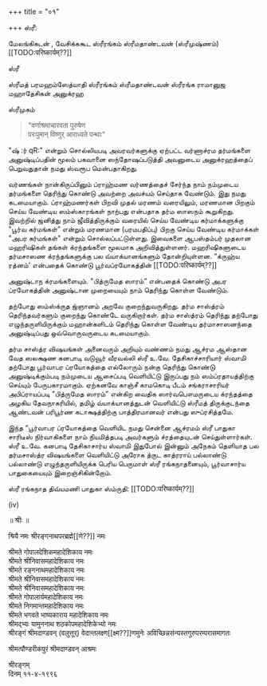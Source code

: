 +++
title = "०१"

+++
ஸ்ரீ:

மேலங்கிகடன் , வேசிக்ககூட ஸ்ரீரங்கம் ஸ்ரீமதாண்டவன் (ஸ்ரீமுஷ்ணம்) [[TODO:परिष्कार्यम्??]]

ஸ்ரீ

ஸ்ரீமத் பரமஹம்ஸேத்யாதி ஸ்ரீரங்கம் ஸ்ரீமதாண்டவன் ஸ்ரீரங்க ராமானுஜ மஹாதேசிகன் அனுக்ரஹ

ஸ்ரீமுகம்

> "वर्णाश्रमाचारवता पुरुषेण  
परःपुमान् विष्णुर् आराध्यते पन्थाः"

"ஷ் :ர் qR:" என்றும் சொல்லியபடி அவரவர்களுக்கு ஏற்பட்ட வர்ணாச்ரம தர்மங்களை அனுஷ்டிப்பதின் மூலம் பகவானை ஸந்தோஷப்படுத்தி அவனுடைய அனுக்ரஹத்தைப் பெறுவதுதான் நமது ஸ்வரூப மென்பதாகிறது.

வர்ணங்கள் நான்கிருப்பினும் ப்ராஹ்மண வர்ணத்தைச் சேர்ந்த நாம் நம்முடைய தர்மங்களை தெரிந்து கொண்டு அவற்றை அவச்யம் செய்தாக வேண்டும். இது நமது கடமையாகும். ப்ராஹ்மணர்கள் பிறவி முதல் மரணம் வரையிலும், மரணமான பிறகும் செய்ய வேண்டிய ஸம்ஸ்காரங்கள் நாற்பது என்பதாக தர்ம ஸாஸநம் கூறுகிறது. இவற்றில் ஜனித்து நாம் ஜீவித்திருக்கும் வரையில் செய்ய வேண்டிய கர்மாக்களுக்கு "பூர்வ கர்மங்கள்” என்றும் மரணமான (பரமபதிப்பு) பிறகு செய்ய வேண்டிய கர்மாக்கள் "அபர கர்மங்கள்" என்றும் சொல்லப்பட்டுள்ளது. இவைகளை ஆபஸ்தம்பர் முதலான மஹரிஷிகள் தங்கள் க்ரந்தங்களை மூலமாக அறிவித்துள்ளனர். மஹரிஷிகளுடைய தர்மசாஸண க்ரந்தங்களுக்கு பல வ்யாக்யானங்களும் தோன்றியுள்ளன. “க்ருஹ்ய ரத்னம்' என்பதைக் கொண்டு பூர்வப்ரயோகத்தின் [[TODO:परिष्कार्यम्??]]


அனுஷ்டாந க்ரமங்களையும். "பித்ருமேத ஸாரம்” என்பதைக் கொண்டு அபர ப்ரயோகத்தின் அனுஷ்டான முறையையும் நாம் தெரிந்து கொள்ள வேண்டும்.

தற்போது ஸம்ஸ்க்ருத ஜ்ஞானம் அறவே குறைந்துவருகிறது. தர்ம சாஸ்த்ரம் தெரிந்தவர்களும் குறைந்து கொண்டே வருகிறார்கள். தர்ம சாஸ்த்ரம் தெரிந்து தற்போது எழுந்தருளியிருக்கும் மஹான்களிடம் தெரிந்து கொள்ள வேண்டிய தர்மாசாஸனந்தை அனுஷ்டிப்பது ஒவ்வொருவருடைய கடமையாகும்.

தர்ம சாஸ்த்ர விஷயங்கள் அனைவரும் அறியும் வண்ணம் நமது ஆச்ரம ஆஸ்தான வேத ஸலக்ஷண கனபாடி வடுவூர் வீரவல்லி ஸ்ரீ உ.வே. தேசிகாச்சாரியார் ஸ்வாமி தற்போது பூர்வாபர ப்ரயோகத்தை எல்லோரும் நன்கு தெரிந்து கொண்டு அனுஷ்டிக்கும்படி நம்முடைய ஆசைப்படி வெளியிட்டு இருப்பது நம் ஸம்ப்ரதாயத்திற்கு செய்யும் பேருபகாரமாகும். ஏற்கனவே காஞ்சீ காமகொடி பீடம் சங்கராசாரியர் அபிப்ராயப்படி "பித்ருமேத ஸாரம்" என்கிற வைதிக ஸார்வபௌமருடைய க்ரந்தத்தை அழகிய தேவநாகரியில், தமிழ் வ்யாக்யானத்துடன் வெளியிட்டு ஸ்ரீமத் திருக்குடந்தை ஆண்டவன் பரிபூர்ண கடாக்ஷத்திற்கு பாத்திரமானவர் என்பது ஸுப்ரசித்தமே.

இந்த “பூர்வாபர ப்ரயோகத்தை வெளியிட நமது சென்னை ஆச்ரமம் ஸ்ரீ பாதுகா சாரிடீஸ் நிர்வாகிகளை நாம் நியமித்தபடி அவர்களும் ச்ரத்தையுடன் செய்துள்ளார்கள். ஸ்ரீ உ.வே. கனபாடி தேசிகாசார்ய ஸ்வாமி இதுபோல் இன்னும் அநேகம் தெளியாத பல தர்மசாஸ்த்ர விஷயங்களை வெளியிட்டு அரோக த்ருட காத்ரராய் பல்லாண்டு பல்லாண்டு எழுந்தருளியிருக்க பெரிய பெருமாள் ஸ்ரீ ரங்கநாதனையும், பூர்வாசார்ய பாதுகையையும் இறைஞ்சிகின்றோம்.

ஸ்ரீ ரங்கநாத திவ்யமணி பாதுகா ஸ்ம்ருதி: [[TODO:परिष्कार्यम्??]]

(iv)

॥ श्रीः ॥

श्रियै नमः श्रीरङ्गनाथपरब्रह्मे[[णे??]] नमः

श्रीमते गोपालदेशिकमहादेशिकाय नमः  
श्रीमते श्रीनिवासमहादेशिकाय नमः  
श्रीमते रङ्गनाथमहादेशिकाय नमः  
श्रीमते श्रीनिवासमहादेशिकाय नमः  
श्रीमते श्रीनिवासमहादेशिकाय नमः  
श्रीमते गोपालार्यमहादेशिकाय नमः  
श्रीमते निगमान्तमहादेशिकाय नमः  
श्रीमते भगवते भाष्यकाराय महादेशिकाय नमः  
श्रीमद्भ्यः यामुननाथ शठकोपमहादेशिकेभ्यो नमः  
श्रीरङ्गं श्रीमदाण्डवन् (वलुत्तूर्) वेदान्तलक्ष्ण[[क्ष्म??]]णमुनेः अविच्छिन्नसंन्यस्तगुरुपरम्परासमागतः

श्रीमत्पौण्डरीकपुरं श्रीमदाण्डवन् आश्रमः

श्रीरङ्गम्  
दिनम् ११-४-१९९६
